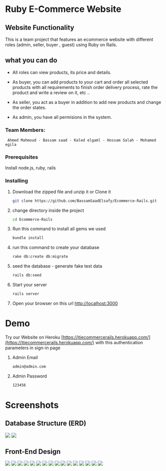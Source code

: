 # Ruby E-Commerce Website

## Website Functionality
This is a team project that features an ecommerce website with different roles (admin, seller, buyer , guest) using Ruby on Rails.

## what you can do
* All roles can view products, its price and details.
* As buyer, you can add products to your cart and order all selected products with all requirements to finish order delivery process, rate the product and write a review on it, etc ..
* As seller, you act as a buyer in addition to add new products and change the order states.

* As admin, you have all permisions in the system.

### Team Members:
	 Ahmed Mahmoud - Bassam saad - Kaled elgaml - Hossam Salah - Mohamed egila

### Prerequisites

Install node.js, ruby, rails

### Installing
1. Download the zipped file and unzip it or Clone it
	```sh
	git clone https://github.com/BassamSaadElsafy/Ecommerce-Rails.git
	```
2. change directory inside the project
    ```sh
    cd Ecommerce-Rails
    ```
3.  Run this command to install all gems we used
    ```sh
    bundle install
    ```
4. run this command to create your database
    ```sh
    rake db:create db:migrate
    ```
5. seed the database - generate fake test data
    ```sh
    rails db:seed
    ```
6. Start your server
    ```sh
    rails server
    ```
7. Open your browser on this url [http://localhost:3000](http://localhost:3000)

# Demo
Try our Website on Heroku [https://itiecommercerails.herokuapp.com/](https://itiecommercerails.herokuapp.com/)
 with this authentication parameters in sign-in page

1. Admin Email
    ```sh
    admin@admin.com
    ```
1. Admin Password
    ```sh
    123456
    ```
# Screenshots

## Database Structure (ERD)
![](ERD/1.png)
![](ERD/2.png)

## Front-End Design
![](Front-End-Screens/landingpage.png)
![](Front-End-Screens/signup.png)
![](Front-End-Screens/signin.png)
![](Front-End-Screens/products.png)
![](Front-End-Screens/newproduct.png)
![](Front-End-Screens/editproduct.png)
![](Front-End-Screens/carts.png)
![](Front-End-Screens/orderedit.png)
![](Front-End-Screens/orders.png)
![](Front-End-Screens/productdetails.png)
![](Front-End-Screens/storeorder.png)
![](Front-End-Screens/profile.png)
![](Front-End-Screens/wishlist.png)
![](Front-End-Screens/reviewandrates.png)
![](Front-End-Screens/loginsucess.png)
![](Front-End-Screens/mail.png)

